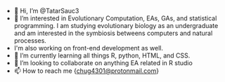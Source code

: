 - 👋 Hi, I’m @TatarSauc3
- 👀 I’m interested in Evolutionary Computation, EAs, GAs, and statistical programming. I am studying evolutionary biology as an undergraduate and am interested in the symbiosis betweens computers and natural processes.
- I'm also working on front-end development as well.
- 🌱 I’m currently learning all things R, python, HTML, and CSS.
- 💞️ I’m looking to collaborate on anything EA related in R studio
- 📫 How to reach me {chug4301@protonmail.com}

<!---
TatarSauc3/TatarSauc3 is a ✨ special ✨ repository because its `README.md` (this file) appears on your GitHub profile.
You can click the Preview link to take a look at your changes.
--->
